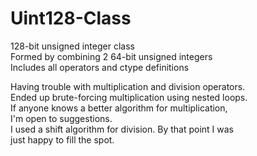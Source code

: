 # Uint128-Class<br>
128-bit unsigned integer class<br>
  Formed by combining 2 64-bit unsigned integers<br>
  Includes all operators and ctype definitions<br>
  
Having trouble with multiplication and division operators.<br>
  Ended up brute-forcing multiplication using nested loops.<br>
  If anyone knows a better algorithm for multiplication,<br>
  I'm open to suggestions.<br>
  I used a shift algorithm for division. By that point I was<br>
  just happy to fill the spot.<br>

